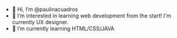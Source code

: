 - 👋 Hi, I’m @paulinacuadros
- 👀 I’m interested in learning web development from the start! I'm currently UX designer.
- 🌱 I’m currently learning HTML/CSS/JAVA

<!---
paulinacuadros/paulinacuadros is a ✨ special ✨ repository because its `README.md` (this file) appears on your GitHub profile.
You can click the Preview link to take a look at your changes.
--->
